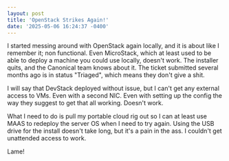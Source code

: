 ```yaml
---
layout: post
title: 'OpenStack Strikes Again!'
date: '2025-05-06 16:24:37 -0400'
---
```

I started messing around with OpenStack again locally, and it is about like I remember it; non functional. Even MicroStack, which at least used to be able to deploy a machine you could use locally, doesn't work. The installer quits, and the Canonical team knows about it. The ticket submitted several months ago is in status "Triaged", which means they don't give a shit. 

I will say that DevStack deployed without issue, but I can't get any external access to VMs. Even with a second NIC. Even with setting up the config the way they suggest to get that all working. Doesn't work.

What I need to do is pull my portable cloud rig out so I can at least use MAAS to redeploy the server OS when I need to try again. Using the USB drive for the install doesn't take long, but it's a pain in the ass. I couldn't get unattended access to work. 

Lame!

